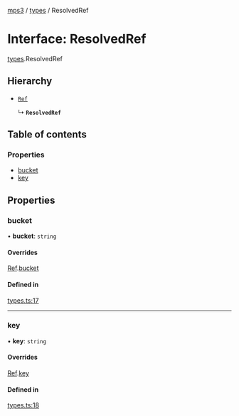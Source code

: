 [mps3](../API.md) / [types](../modules/types.md) / ResolvedRef

# Interface: ResolvedRef

[types](../modules/types.md).ResolvedRef

## Hierarchy

- [`Ref`](types.Ref.md)

  ↳ **`ResolvedRef`**

## Table of contents

### Properties

- [bucket](types.ResolvedRef.md#bucket)
- [key](types.ResolvedRef.md#key)

## Properties

### bucket

• **bucket**: `string`

#### Overrides

[Ref](types.Ref.md).[bucket](types.Ref.md#bucket)

#### Defined in

[types.ts:17](https://github.com/endpointservices/mps3/blob/f1b10b6/src/types.ts#L17)

___

### key

• **key**: `string`

#### Overrides

[Ref](types.Ref.md).[key](types.Ref.md#key)

#### Defined in

[types.ts:18](https://github.com/endpointservices/mps3/blob/f1b10b6/src/types.ts#L18)
